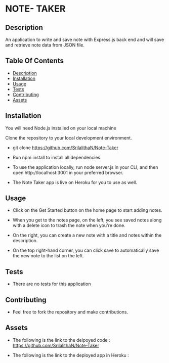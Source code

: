 # NOTE- TAKER

## Description

An application to write and save note with Express.js back end and will save and retrieve note data from JSON file.

## Table Of Contents

- [Description](#Description)
- [Installation](#Installation)
- [Usage](#Usage)
- [Tests](#Tests)
- [Contributing](#Contributing)
- [Assets](#Assets)

## Installation

You will need Node.js installed on your local machine

Clone the repository to your local development environment.

- git clone https://github.com/SrilalithaN/Note-Taker

- Run npm install to install all dependencies.

- To use the application locally, run node server.js in your CLI, and then open http://localhost:3001 in your preferred browser.

- The Note Taker app is live on Heroku for you to use as well.

## Usage

- Click on the Get Started button on the home page to start adding notes.

- When you get to the notes page, on the left, you see saved notes along with a delete icon to trash the note when you're done.

- On the right, you can create a new note with a title and notes within the description.

- On the top right-hand corner, you can click save to automatically save the new note to the list on the left.

## Tests

* There are no tests for this application

## Contributing
* Feel free to fork the repository and make contributions.

## Assets

* The following is the link to the delpoyed code : https://github.com/SrilalithaN/Note-Taker

* The following is the link to the deployed app in Heroku :

